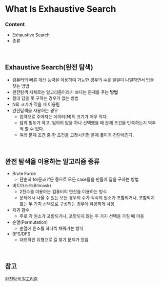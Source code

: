 # What Is Exhaustive Search
### Content
- Exhaustive Search
- 종류

<br/>

## Exhaustive Search(완전 탐색)
- 컴퓨터의 빠른 계산 능력을 이용하여 가능한 경우의 수를 일일이 나열하면서 답을 찾는 방법
- 완전탐색 자체로는 알고리즘이라기 보다는 문제를 푸는 __방법__ 
- 절대 답을 못 구하는 경우가 없는 방법
- N의 크기가 작을 때 이용됨 
- 완전탐색을 사용하는 경우
    - 입력으로 주어지는 데이터(N)의 크기가 매우 작다.
    - 답의 범위가 작고, 임의의 답을 하나 선택했을 때 문제 조건을 만족하는지 역추적 할 수 있다.
    - 여러 문제 조건 중 한 조건을 고정시키면 문제 풀이가 간단해진다.

<br/>

## 완전 탐색을 이용하는 알고리즘 종류
- Brute Force
    - 단순히 for문과 if문 등으로 모든 case들을 만들어 답을 구하는 방법
- 비트마스크(Bitmask)
    - 2진수를 이용하는 컴퓨터의 연산을 이용하는 방식
    - 문제에서 나올 수 있는 모든 경우의 수가 각각의 원소가 포함되거나, 포함되지 않는 두 가지 선택으로 구성되는 경우에 유용하게 사용
- 재귀 함수
    - 주로 각 원소가 포함되거나, 포함되지 않는 두 가지 선택을 가질 때 이용
- 순열(Permutation)
    - 순열에 원소를 하나씩 채워가는 방식
- BFS/DFS
    - 대표적인 유형으로 길 찾기 문제가 있음

<br/>

## 참고
[완전탐색 알고리즘](https://rebro.kr/59)

